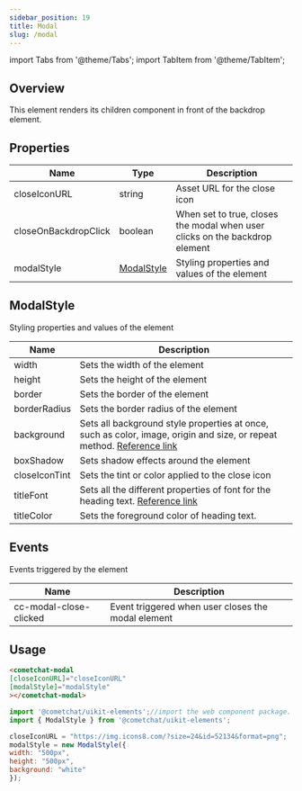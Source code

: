 ```yaml
---
sidebar_position: 19
title: Modal
slug: /modal
---
```


import Tabs from '@theme/Tabs';
import TabItem from '@theme/TabItem';

## Overview


This element renders its children component in front of the backdrop element.

## Properties

| Name | Type | Description | 
| ---- | ---- | ---- | 
| closeIconURL | string | Asset URL for the close icon | 
| closeOnBackdropClick | boolean | When set to true, closes the modal when user clicks on the backdrop element | 
| modalStyle | [ModalStyle](modal#modalstyle) | Styling properties and values of the element | 


## ModalStyle

Styling properties and values of the element

| Name | Description | 
| ---- | ---- | 
| width | Sets the width of the element | 
| height | Sets the height of the element | 
| border | Sets the border of the element | 
| borderRadius | Sets the border radius of the element | 
| background | Sets all background style properties at once, such as color, image, origin and size, or repeat method. [Reference link](https://developer.mozilla.org/en-US/docs/Web/CSS/background) | 
| boxShadow | Sets shadow effects around the element | 
| closeIconTint | Sets the tint or color applied to the close icon | 
| titleFont | Sets all the different properties of font for the heading text. [Reference link](https://developer.mozilla.org/en-US/docs/Web/CSS/font) | 
| titleColor | Sets the foreground color of heading text. | 


## Events

Events triggered by the element

| Name | Description | 
| ---- | ---- | 
| cc-modal-close-clicked | Event triggered when user closes the modal element | 


## Usage

<Tabs>
<TabItem value="html" label="HTML">

```HTML
<cometchat-modal
[closeIconURL]="closeIconURL"
[modalStyle]="modalStyle"
></cometchat-modal>
```

</TabItem>
<TabItem value="js" label="Javascript">

```javascript
import '@cometchat/uikit-elements';//import the web component package.
import { ModalStyle } from '@cometchat/uikit-elements';

closeIconURL = "https://img.icons8.com/?size=24&id=52134&format=png";
modalStyle = new ModalStyle({
width: "500px",
height: "500px",
background: "white"
});
```

</TabItem>
</Tabs>